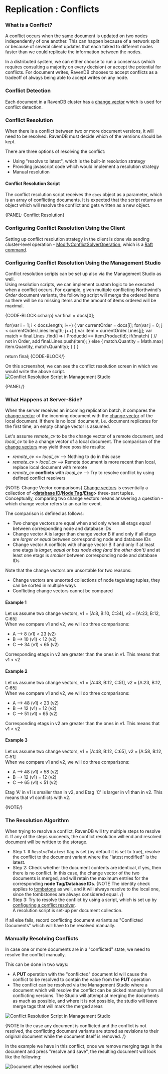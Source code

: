 ﻿# Replication : Conflicts

### What is a Conflict?

A conflict occurs when the same document is updated on two nodes independently of one another. 
This can happen because of a network split or because of several client updates that each talked to different 
nodes faster than we could replicate the information between the nodes.

In a distributed system, we can either choose to run a consensus (which requires consulting a majority on every decision)
or accept the potential for conflicts. 
For document writes, RavenDB chooses to accept conflicts as a tradeoff of always being able to accept writes on any node.

### Conflict Detection
Each document in a RavenDB cluster has a [change vector](../../server/clustering/change-vector) which is used for conflict detection.

### Conflict Resolution
When there is a conflict between two or more document versions, it will need to be resolved. RavenDB must decide which of the versions should be kept.
  
There are three options of resolving the conflict:

  * Using "resolve to latest", which is the built-in resolution strategy
  * Providing javascript code which would implement a resolution strategy
  * Manual resolution

#### Conflict Resolution Script
The conflict resolution script receives the `docs` object as a parameter, which is an array of conflicting documents. 
It is expected that the script returns an object which will resolve the conflict and gets written as a new object.

{PANEL: Conflict Resolution}

### Configuring Conflict Resolution Using the Client  
Setting up conflict resolution strategy in the client is done via sending cluster-level operation - [ModifyConflictSolverOperation](../../client-api/operations/server-wide/modify-conflict-solver), which is a [Raft command](../../glossary/raft-command).
  
### Configuring Conflict Resolution Using the Management Studio
Conflict resolution scripts can be set up also via the Management Studio as well.   
Using resolution scripts, we can implement custom logic to be executed when a conflict occurs.
For example, given multiple conflicting Northwind's _Order_ document variants, the following script will merge the ordered items so there will be no missing items and the amount of items ordered will be maximal.

{CODE-BLOCK:csharp}
var final = docs[0];

for(var i = 1; i < docs.length; i++)
{
	var currentOrder = docs[i];
	for(var j = 0; j < currentOrder.Lines.length; j++)
	{
		var item = currentOrder.Lines[j];
		var match = final.Lines
			             .find(i => i.ProductId == item.ProductId);
		if(!match)
		{
			// not in Order, add
			final.Lines.push(item);
		}
		else
		{
			match.Quantity = Math.max(
				item.Quantity,
				match.Quantity);
		}
	}
}

return final;
{CODE-BLOCK/}

On this screenshot, we can see the conflict resolution screen in which we would write the above script.
![Conflict Resolution Script in Management Studio](images/conflict-resolution-script-in-studio.jpg)  

{PANEL/}  
  
### What Happens at Server-Side?
When the server receives an incoming replication batch, it compares the [change vector](../../server/clustering/change-vector) 
of the incoming document with the [change vector](../../server/clustering/change-vector) of the local document. 
If there is no local document, i.e. document replicates for the first time, an empty change vector is assumed.
  
Let's assume _remote_cv_ to be the change vector of a remote document, and _local_cv_ to be a change vector of a local document.
The comparison of the [change vectors](../../server/clustering/change-vector) may yield three possible results:  
  
* _remote_cv_ <= _local_cv_ --> Nothing to do in this case
* _remote_cv_ > _local_cv_ -->  Remote document is more recent than local, replace local document with remote
* _remote_cv_ **conflicts** with _local_cv_ --> Try to resolve conflict by using defined conflict resolvers
  
{NOTE: Change Vector comparisons}
[Change vectors](../../server/clustering/change-vector) is essentially a collection of **<[database ID](../../glossary/database-id)/[Node Tag](../../glossary/node-tag)/[Etag](../../glossary/etag)>** three-part tuples.
Conceptually, comparing two change vectors means answering a question - which change vector refers to an earlier event.  

The comparison is defined as follows:  
  
* Two change vectors are equal when and only when all etags _equal_ between corresponding node and database IDs
* Change vector A is larger than change vector B if and only if all etags are _larger or equal_ between corresponding node and database IDs
* Change vector A conflicts with change vector B if and only if at least one etags is _larger, equal or has node etag (and the other don't)_ and at least one etags is _smaller_ between corresponding node and database IDs
  
Note that the change vectors are unsortable for two reasons:

* Change vectors are unsorted collections of node tags/etag tuples, they can be sorted in multiple ways
* Conflicting change vectors cannot be compared
  
#### Example 1
Let us assume two change vectors, v1 = [A:8, B:10, C:34], v2 = [A:23, B:12, C:65]  
When we compare v1 and v2, we will do three comparisons:

* A --> 8 (v1) < 23 (v2)
* B --> 10 (v1) < 12 (v2)
* C --> 34 (v1) < 65 (v2)
  
Corresponding etags in v2 are greater than the ones in v1. This means that v1 < v2

#### Example 2
Let us assume two change vectors, v1 = [A:48, B:12, C:51], v2 = [A:23, B:12, C:65]  
When we compare v1 and v2, we will do three comparisons:

* A --> 48 (v1) < 23 (v2)
* B --> 12 (v1) = 12 (v2)
* C --> 51 (v1) < 65 (v2)
  
Corresponding etags in v2 are greater than the ones in v1. This means that v1 < v2


#### Example 3
Let us assume two change vectors, v1 = [A:48, B:12, C:65], v2 = [A:58, B:12, C:51]  
When we compare v1 and v2, we will do three comparisons:

* A --> 48 (v1) < 58 (v2)
* B --> 12 (v1) = 12 (v2)
* C --> 65 (v1) < 51 (v2)
  
Etag 'A' in v1 is smaller than in v2, and Etag 'C' is larger in v1 than in v2. This means that v1 conflicts with v2.  

{NOTE/}

### The Resolution Algorithm
When trying to resolve a conflict, RavenDB will try multiple steps to resolve it. If any of the steps succeeds, the conflict resolution will end and resolved document will be written to the storage.
  
* Step 1: If `ResolveToLatest` flag is set (by default it is set to true), resolve the conflict to the document variant where the "latest modified" is the latest.
* Step 2: Check whether the document contents are identical, if yes, then there is no conflict. In this case, the change vector of the two documents is merged, and will retain the maximum entries for the corresponding **node Tag/Database IDs**.
{NOTE The identity check applies to [tombstone](../../glossary/tombstone) as well, and it will always resolve to the local one, since the tombstones are always considered equal. /}
* Step 3: Try to resolve the conflict by using a script, which is set up by [configuring a conflict resolver](#conflict-resolution).  
A resolution script is set-up per document collection.
  
If all else fails, record conflicting document variants as "Conflicted Documents" which will have to be resolved manually. 

### Manually Resolving Conflicts
In case one or more documents are in a "conflicted" state, we need to resolve the conflict manually.  
  
This can be done in two ways:

* A **PUT** operation with the "conflicted" document Id will cause the conflict to be resolved to contain the value from the **PUT** operation
* The conflict can be resolved via the Management Studio where a document which will resolve the conflict can be picked manually from all conflicting versions. The Studio will attempt at merging the documents as much as possible, and where it is not possible, the studio will leave merge tags that will mark the merged areas

  
![Conflict Resolution Script in Management Studio](images/resolve-conflicted-document-screen.jpg)  

{NOTE In the case any document is conflicted and the conflict is not resolved, the conflicting document variants are stored as revisions to their original document while the document itself is removed. /}
  
In the example we have in this conflict, once we remove merging tags in the document and press "resolve and save", the resulting document will look like the following:

![Document after resolved conflict](images/resolve-conflicted-document-screen2.jpg)  
